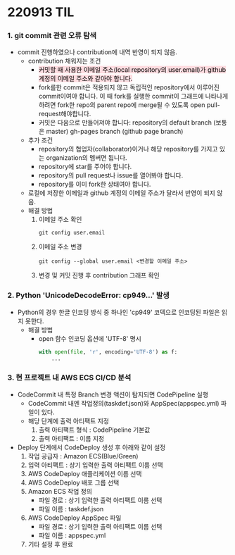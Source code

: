 # 220913 TIL
### 1. git commit 관련 오류 탐색
* commit 진행하였으나 contribution에 내역 반영이 되지 않음.
    * contribution 채워지는 조건
        * <span style="background-color: #ffdce0; color: black">커밋할 때 사용한 이메일 주소(local repository의 user.email)가 github계정의 이메일 주소와 같아야 합니다.<span>
        * fork를한 commit은 적용되지 않고 독립적인 repository에서 이루어진 commit이여야 합니다. 이 때 fork를 실행한 commit이 그래프에 나타나게 하려면 fork한 repo의 parent repo에 merge될 수 있도록 open pull-request해야합니다.
        * 커밋은 다음으로 만들어져야 합니다: repository의 default branch (보통은 master) gh-pages branch (github page branch)
    * 추가 조건
        * repository의 협업자(collaborator)이거나 해당 repository를 가지고 있는 organization의 멤버면 됩니다.
        * repository에 star를 주어야 합니다.
        * repository의 pull request나 issue를 열어봐야 합니다.
        * repository를 이미 fork한 상태여야 합니다.
    * 로컬에 저장한 이메일과 github 계정의 이메일 주소가 달라서 반영이 되지 않음.
    * 해결 방법
        1. 이메일 주소 확인 
            ```
            git config user.email
            ```
        2. 이메일 주소 변경
            ```
            git config --global user.email <변경할 이메일 주소>
            ```
        3. 변경 및 커밋 진행 후 contribution 그래프 확인
### 2. Python 'UnicodeDecodeError: cp949...' 발생
* Python의 경우 한글 인코딩 방식 중 하나인 'cp949' 코덱으로 인코딩된 파일은 읽지 못한다.
    * 해결 방법
        * open 함수 인코딩 옵션에 'UTF-8' 명시
            ```python
            with open(file, 'r', encoding='UTF-8') as f:
                ...
            ```
### 3. 현 프로젝트 내 AWS ECS CI/CD 분석
* CodeCommit 내 특정 Branch 변경 액션이 탐지되면 CodePipeline 실행
    * CodeCommit 내엔 작업정의(taskdef.json)와 AppSpec(appspec.yml) 파일이 있다.
    * 해당 단계에 출력 아티팩트 지정
        1. 출력 아티팩트 형식 : CodePipeline 기본값
        2. 출력 아티팩트 : 이름 지정
* Deploy 단계에서 CodeDeploy 생성 후 아래와 같이 설정
    1. 작업 공급자 : Amazon ECS(Blue/Green)
    2. 입력 아티팩트 : 상기 입력한 출력 아티팩트 이름 선택
    3. AWS CodeDeploy 애플리케이션 이름 선택
    4. AWS CodeDeploy 배포 그룹 선택
    5. Amazon ECS 작업 정의
        * 파일 경로 : 상기 입력한 출력 아티팩트 이름 선택
        * 파일 이름 : taskdef.json
    6. AWS CodeDeploy AppSpec 파일
        * 파일 경로 : 상기 입력한 출력 아티팩트 이름 선택
        * 파일 이름 : appspec.yml
    7. 기타 설정 후 완료